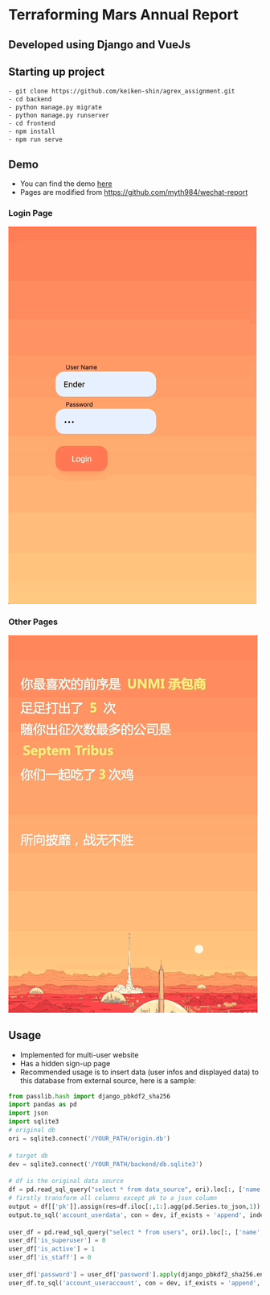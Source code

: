 # Terraforming Mars Annual Report

## Developed using Django and VueJs

## Starting up project

    - git clone https://github.com/keiken-shin/agrex_assignment.git
    - cd backend
    - python manage.py migrate
    - python manage.py runserver
    - cd frontend
    - npm install
    - npm run serve

## Demo

- You can find the demo [here](http://report.ender.lol)
- Pages are modified from https://github.com/myth984/wechat-report 

### Login Page

![img.png](images/Nov-13-2022%2015-59-45.gif)


### Other Pages

![img_2.png](images/Nov-13-2022%2016-09-14.gif)


## Usage

- Implemented for multi-user website
- Has a hidden sign-up page
- Recommended usage is to insert data (user infos and displayed data) to this database from external source, here is a sample:

```python
from passlib.hash import django_pbkdf2_sha256
import pandas as pd
import json
import sqlite3
# original db
ori = sqlite3.connect('/YOUR_PATH/origin.db')

# target db
dev = sqlite3.connect('/YOUR_PATH/backend/db.sqlite3')

# df is the original data source
df = pd.read_sql_query("select * from data_source", ori).loc[:, ['name', 'password']];
# firstly transform all columns except pk to a json column
output = df[['pk']].assign(res=df.iloc[:,1:].agg(pd.Series.to_json,1))
output.to_sql('account_userdata', con = dev, if_exists = 'append', index = False)

user_df = pd.read_sql_query("select * from users", ori).loc[:, ['name', 'password']];
user_df['is_superuser'] = 0
user_df['is_active'] = 1
user_df['is_staff'] = 0

user_df['password'] = user_df['password'].apply(django_pbkdf2_sha256.encrypt)
user_df.to_sql('account_useraccount', con = dev, if_exists = 'append', index = False)
```

